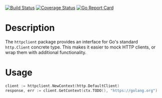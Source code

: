 [![Build Status](https://travis-ci.org/sebnow/httpclient.svg?branch=master)](https://travis-ci.org/sebnow/httpclient)
[![Coverage Status](https://coveralls.io/repos/github/sebnow/httpclient/badge.svg?branch=master)](https://coveralls.io/github/sebnow/httpclient?branch=master)
[![Go Report Card](https://goreportcard.com/badge/github.com/sebnow/httpclient)](https://goreportcard.com/report/github.com/sebnow/httpclient)

Description
===========

The `httpclient` package provides an interface for Go's standard
`http.Client` concrete type. This makes it easier to mock HTTP clients,
or wrap them with additional functionality.

Usage
=====

```go
client := httpclient.NewContext(http.DefaultClient)
response, err := client.GetContext(ctx.TODO(), "https://golang.org")
```


